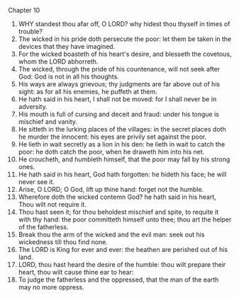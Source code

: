 

Chapter 10

1. WHY standest thou afar off, O LORD?  why hidest thou thyself in times of trouble?
2. The wicked in his pride doth persecute the poor: let them be taken in the devices that they have imagined.
3. For the wicked boasteth of his heart's desire, and blesseth the covetous, whom the LORD abhorreth.
4. The wicked, through the pride of his countenance, will not seek after God: God is not in all his thoughts.
5. His ways are always grievous; thy judgments are far above out of his sight: as for all his enemies, he puffeth at them.
6. He hath said in his heart, I shall not be moved: for I shall never be in adversity.
7. His mouth is full of cursing and deceit and fraud: under his tongue is mischief and vanity.
8. He sitteth in the lurking places of the villages: in the secret places doth he murder the innocent: his eyes are privily set against the poor.
9. He lieth in wait secretly as a lion in his den: he lieth in wait to catch the poor: he doth catch the poor, when he draweth him into his net.
10. He croucheth, and humbleth himself, that the poor may fall by his strong ones.
11. He hath said in his heart, God hath forgotten: he hideth his face; he will never see it.
12. Arise, O LORD; O God, lift up thine hand: forget not the humble.
13. Wherefore doth the wicked contemn God?  he hath said in his heart, Thou wilt not require it.
14. Thou hast seen it; for thou beholdest mischief and spite, to requite it with thy hand: the poor committeth himself unto thee; thou art the helper of the fatherless.
15. Break thou the arm of the wicked and the evil man: seek out his wickedness till thou find none.
16. The LORD is King for ever and ever: the heathen are perished out of his land.
17. LORD, thou hast heard the desire of the humble: thou wilt prepare their heart, thou wilt cause thine ear to hear:
18. To judge the fatherless and the oppressed, that the man of the earth may no more oppress.
